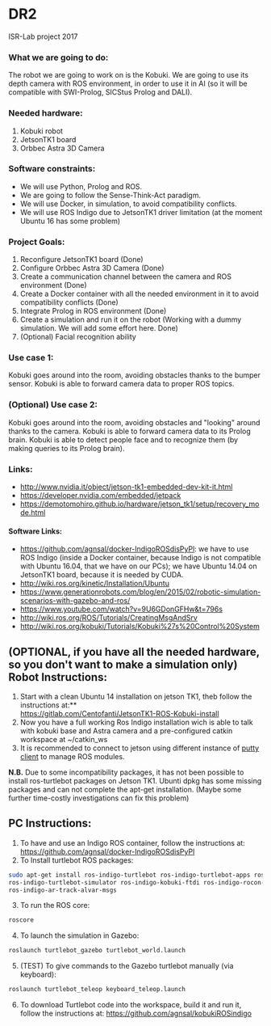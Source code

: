 # DR2
ISR-Lab project 2017

### What we are going to do:
The robot we are going to work on is the Kobuki.
We are going to use its depth camera with ROS environment, in order to use it in AI (so it will be compatible with SWI-Prolog, SICStus Prolog and DALI).

### Needed hardware:
1. Kobuki robot
2. JetsonTK1 board
3. Orbbec Astra 3D Camera

### Software constraints:
- We will use Python, Prolog and ROS.
- We are going to follow the Sense-Think-Act paradigm.
- We will use Docker, in simulation, to avoid compatibility conflicts.
- We will use ROS Indigo due to JetsonTK1 driver limitation (at the moment Ubuntu 16 has some problem)

### Project Goals:
1. Reconfigure JetsonTK1 board (Done)
2. Configure Orbbec Astra 3D Camera (Done)
3. Create a communication channel between the camera and ROS environment (Done)
4. Create a Docker container with all the needed environment in it to avoid compatibility conflicts (Done)
5. Integrate Prolog in ROS environment (Done)
6. Create a simulation and run it on the robot (Working with a dummy simulation. We will add some effort here. Done)
5. (Optional) Facial recognition ability

### Use case 1:
Kobuki goes around into the room, avoiding obstacles thanks to the bumper sensor.
Kobuki is able to forward camera data to proper ROS topics.

### (Optional) Use case 2:
Kobuki goes around into the room, avoiding obstacles and "looking" around thanks to the camera.
Kobuki is able to forward camera data to its Prolog brain.
Kobuki is able to detect people face and to recognize them (by making queries to its Prolog brain).

### Links:
-  http://www.nvidia.it/object/jetson-tk1-embedded-dev-kit-it.html
-  https://developer.nvidia.com/embedded/jetpack
-  https://demotomohiro.github.io/hardware/jetson_tk1/setup/recovery_mode.html
#### Software Links:
-  https://github.com/agnsal/docker-IndigoROSdisPyPl: we have to use ROS Indigo (inside a Docker container, because Indigo is not compatible with Ubuntu 16.04, that we have on our PCs); we have Ubuntu 14.04 on JetsonTK1 board, because it is needed by CUDA.
-  http://wiki.ros.org/kinetic/Installation/Ubuntu
-  https://www.generationrobots.com/blog/en/2015/02/robotic-simulation-scenarios-with-gazebo-and-ros/
-  https://www.youtube.com/watch?v=9U6GDonGFHw&t=796s
-  http://wiki.ros.org/ROS/Tutorials/CreatingMsgAndSrv
-  http://wiki.ros.org/kobuki/Tutorials/Kobuki%27s%20Control%20System

## (OPTIONAL, if you have all the needed hardware, so you don't want to make a simulation only) Robot Instructions:
1. Start with a clean Ubuntu 14 installation on jetson TK1, theb follow the instructions at:** \
  https://gitlab.com/Centofanti/JetsonTK1-ROS-Kobuki-install
2. Now you have a full working Ros Indigo installation wich is able to talk with kobuki base and Astra camera and a pre-configured catkin workspace at ~/catkin_ws
3. It is recommended to connect to jetson using different instance of [putty client](http://www.putty.org/) to manage ROS modules.

**N.B.** Due to some incompatibility packages, it has not been possible to install ros-turtlebot packages on Jetson TK1. Ubunti dpkg has some missing packages and can not complete the apt-get installation. (Maybe some further time-costly investigations can fix this problem)

## PC Instructions:
1. To have and use an Indigo ROS container, follow the instructions at: https://github.com/agnsal/docker-IndigoROSdisPyPl
2. To Install turtlebot ROS packages:
```sh
sudo apt-get install ros-indigo-turtlebot ros-indigo-turtlebot-apps ros-indigo-turtlebot-interactions 
ros-indigo-turtlebot-simulator ros-indigo-kobuki-ftdi ros-indigo-rocon-remocon ros-indigo-rocon-qt-library 
ros-indigo-ar-track-alvar-msgs
```
3. To run the ROS core:
```sh
roscore
```
4. To launch the simulation in Gazebo:
```sh
roslaunch turtlebot_gazebo turtlebot_world.launch
```
5. (TEST) To give commands to the Gazebo turtlebot manually (via keyboard):
```sh
roslaunch turtlebot_teleop keyboard_teleop.launch
```
6. To download Turtlebot code into the workspace, build it and run it, follow the instructions at: https://github.com/agnsal/kobukiROSindigo
  
